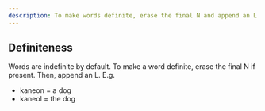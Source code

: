 ```yaml
---
description: To make words definite, erase the final N and append an L.
---
```

## Definiteness
Words are indefinite by default.
To make a word definite, erase the final N if present. Then, append an L. E.g.
- kaneon = a dog
- kaneol = the dog
